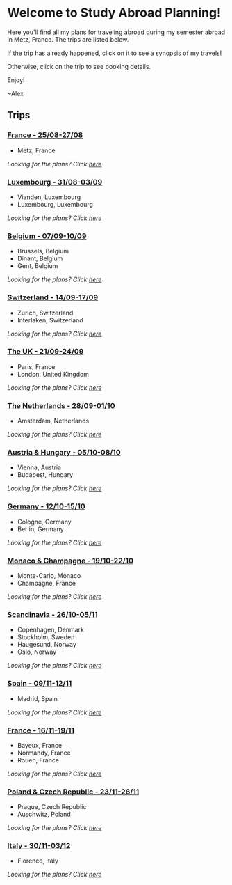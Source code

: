 # Welcome to Study Abroad Planning!
Here you'll find all my plans for traveling abroad during my semester abroad in Metz, France. The trips are listed below.

If the trip has already happened, click on it to see a synopsis of my travels!

Otherwise, click on the trip to see booking details.

Enjoy!

~Alex

## Trips
### [France - 25/08-27/08](https://alexhrao.github.io/TravelPlans/trips/01/Details.html "France")
- Metz, France

_Looking for the plans? Click [here](https://alexhrao.github.io/TravelPlans/trips/01/Summary.html "Summary")_

### [Luxembourg - 31/08-03/09](https://alexhrao.github.io/TravelPlans/trips/02/Details.html "Luxembourg")
- Vianden, Luxembourg
- Luxembourg, Luxembourg

_Looking for the plans? Click [here](https://alexhrao.github.io/TravelPlans/trips/02/Summary.html "Summary")_

### [Belgium - 07/09-10/09](https://alexhrao.github.io/TravelPlans/trips/03/Details.html "Belgium")
- Brussels, Belgium
- Dinant, Belgium
- Gent, Belgium

_Looking for the plans? Click [here](https://alexhrao.github.io/TravelPlans/trips/03/Summary.html "Summary")_

### [Switzerland - 14/09-17/09](https://alexhrao.github.io/TravelPlans/trips/04/Details.html "Switzerland")
- Zurich, Switzerland
- Interlaken, Switzerland

_Looking for the plans? Click [here](https://alexhrao.github.io/TravelPlans/trips/04/Summary.html "Summary")_

### [The UK - 21/09-24/09](https://alexhrao.github.io/TravelPlans/trips/05/Details.html "The United Kingdom")
- Paris, France
- London, United Kingdom

_Looking for the plans? Click [here](https://alexhrao.github.io/TravelPlans/trips/05/Summary.html "Summary")_

### [The Netherlands - 28/09-01/10](https://alexhrao.github.io/TravelPlans/trips/06/Details.html "The Netherlands")
- Amsterdam, Netherlands

_Looking for the plans? Click [here](https://alexhrao.github.io/TravelPlans/trips/06/Summary.html "Summary")_

### [Austria & Hungary - 05/10-08/10](https://alexhrao.github.io/TravelPlans/trips/07/Details.html "Austria & Hungary")
- Vienna, Austria
- Budapest, Hungary

_Looking for the plans? Click [here](https://alexhrao.github.io/TravelPlans/trips/07/Summary.html "Summary")_

### [Germany - 12/10-15/10](https://alexhrao.github.io/TravelPlans/trips/08/Details.html "Germany")
- Cologne, Germany
- Berlin, Germany

_Looking for the plans? Click [here](https://alexhrao.github.io/TravelPlans/trips/08/Summary.html "Summary")_

### [Monaco & Champagne - 19/10-22/10](https://alexhrao.github.io/TravelPlans/trips/09/Details.html "Monaco & Champagne")
- Monte-Carlo, Monaco
- Champagne, France

_Looking for the plans? Click [here](https://alexhrao.github.io/TravelPlans/trips/09/Summary.html "Summary")_

### [Scandinavia - 26/10-05/11](https://alexhrao.github.io/TravelPlans/trips/10/Details.html "Scandinavia")
- Copenhagen, Denmark
- Stockholm, Sweden
- Haugesund, Norway
- Oslo, Norway

_Looking for the plans? Click [here](https://alexhrao.github.io/TravelPlans/trips/10/Summary.html "Summary")_
  
### [Spain - 09/11-12/11](https://alexhrao.github.io/TravelPlans/trips/11/Summary.html "Spain")
- Madrid, Spain

_Looking for the plans? Click [here](https://alexhrao.github.io/TravelPlans/trips/11/Summary.html "Summary")_
  
### [France - 16/11-19/11](https://alexhrao.github.io/TravelPlans/trips/12/Summary.html "France - Part II")
- Bayeux, France
- Normandy, France
- Rouen, France

_Looking for the plans? Click [here](https://alexhrao.github.io/TravelPlans/trips/12/Summary.html "Summary")_
    
### [Poland & Czech Republic - 23/11-26/11](https://alexhrao.github.io/TravelPlans/trips/13/Summary.html "Poland & Czech Republic")
- Prague, Czech Republic
- Auschwitz, Poland

_Looking for the plans? Click [here](https://alexhrao.github.io/TravelPlans/trips/13/Summary.html "Summary")_

### [Italy - 30/11-03/12](https://alexhrao.github.io/TravelPlans/trips/14/Summary.html "Italy")
- Florence, Italy

_Looking for the plans? Click [here](https://alexhrao.github.io/TravelPlans/trips/14/Summary.html "Summary")_

